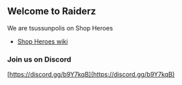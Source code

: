 ## Welcome to Raiderz 

We are tsussunpolis on Shop Heroes 
* [Shop Heroes wiki](http://shop-heroes.wikia.com/wiki/Shop_Heroes_Wiki)
  

### Join us on Discord 

[https://discord.gg/b9Y7kqB](https://discord.gg/b9Y7kqB)



